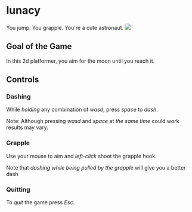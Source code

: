 # lunacy
You jump. You grapple. You're a cute astronaut.
![](demo.gif)
## Goal of the Game
In this 2d platformer, you aim for the moon until you reach it.

## Controls

### Dashing
While *holding* any combination of *wasd*, press *space* to *dash*.

Note: Although pressing *wasd* and *space* at *the same time* could work results may vary.

### Grapple
Use your mouse to aim and *left-click* shoot the grapple hook.

Note that *dashing while being pulled by the grapple* will give you a better dash

### Quitting
To *quit* the game press *Esc*.
